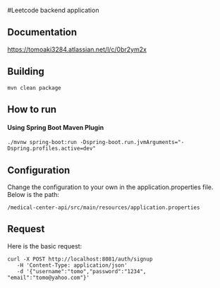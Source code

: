 #Leetcode backend application

## Documentation
https://tomoaki3284.atlassian.net/l/c/0br2ym2x

## Building
```shell script
mvn clean package
```

## How to run
#### Using Spring Boot Maven Plugin
```shell script
./mvnw spring-boot:run -Dspring-boot.run.jvmArguments="-Dspring.profiles.active=dev"
```

## Configuration
Change the configuration to your own in the application.properties file. Below is the path:
```shell script
/medical-center-api/src/main/resources/application.properties
```

## Request
Here is the basic request:
```shell script
curl -X POST http://localhost:8081/auth/signup
   -H 'Content-Type: application/json'
   -d '{"username":"tomo","password":"1234", "email":"tomo@yahoo.com"}'
```